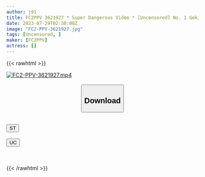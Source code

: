 ```yaml
---
author: j91
title: FC2PPV 3621927 * Super Dangerous Video * [Uncensored] No. 1 Geki Kawa Who Enjoys Youth. Immediate Erection To Seduce A Perverted Old Man In A Miniskirt Uniform! Sperm Injection That Forces An Immature Dick To Give A Baby
date: 2023-07-29T02:30:00Z
image: "FC2-PPV-3621927.jpg"
tags: [Uncensored, ]
maker: [FC2PPV]
actress: []
---
```



{{< rawhtml >}}

<div class="video" data-videoid="rJjdYYQ4y1UbQzX">
    <a href="javascript:;">
        <img src="https://my.j91.asia/posts/FC2-PPV-3621927/FC2-PPV-3621927.jpg" width="WIDTH" height="HEIGHT" alt="FC2-PPV-3621927.mp4" loading="lazy">
    </a>
</div>

<script type="text/javascript" src="https://j91.asia/asset/on-demand-st.js"></script>

<br>
  <link rel="stylesheet" href="https://j91.asia/asset/bs5.css">
  
  <center>
  <button class="btn btn-primary" type="button" data-bs-toggle="collapse" data-bs-target=".multi-collapse" aria-expanded="false" aria-controls="multiCollapseExample1 multiCollapseExample2"><h2>Download</h2></button></center>
</p>
<div class="row">
  <div class="col">
    <div class="collapse multi-collapse" id="multiCollapseExample1">
      <div class="card card-body">
	      	      <br>
<div class="buttons">  
<a href="https://streamtape.to/v/rJjdYYQ4y1UbQzX"><button class="btn-hover color-3"><i class="fa fa-download"></i> ST</button></a></div>
    </div>
  </div>
</div>
  <div class="col">
    <div class="collapse multi-collapse" id="multiCollapseExample2">
      <div class="card card-body">
	      <br>
<div class="buttons">
    <a href="https://userscloud.com/vwvo4il7pxj9"><button class="btn-hover color-9"><i class="fa fa-download"></i> UC</button></a></div>
<br><br>
      </div>
    </div>
  </div>
</div>

{{< /rawhtml >}}